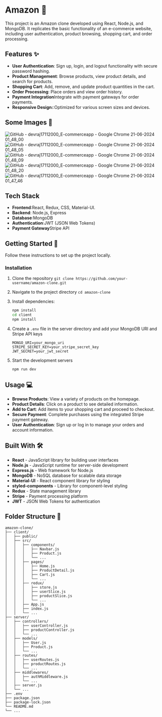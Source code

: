 # Amazon 🛒

This project is an Amazon clone developed using React, Node.js, and MongoDB. It replicates the basic functionality of an e-commerce website, including user authentication, product browsing, shopping cart, and order processing.

## Features ✨


- **User Authentication**: Sign up, login, and logout functionality with secure password hashing.
- **Product Management**: Browse products, view product details, and search for products.
- **Shopping Cart**: Add, remove, and update product quantities in the cart.
- **Order Processing**: Place orders and view order history.
- **Payment Integration**Integrate with payment gateways for order payments.
- **Responsive Design:**:Optimized for various screen sizes and devices.

## Some Images 🎥

![GitHub - devraj17112000_E-commerceapp - Google Chrome 21-06-2024 01_48_00](https://github.com/devrajpardhi04/Amazon-Clone/assets/133412139/8cde88c3-8b1f-45ba-8e86-032ff3d24952)
![GitHub - devraj17112000_E-commerceapp - Google Chrome 21-06-2024 01_48_05](https://github.com/devrajpardhi04/Amazon-Clone/assets/133412139/73e2a4b8-3090-4f93-8136-8883d61080fc)
![GitHub - devraj17112000_E-commerceapp - Google Chrome 21-06-2024 01_48_09](https://github.com/devrajpardhi04/Amazon-Clone/assets/133412139/c2dc2b60-84a8-4162-9490-49242fd3cf0a)
![GitHub - devraj17112000_E-commerceapp - Google Chrome 21-06-2024 01_48_20](https://github.com/devrajpardhi04/Amazon-Clone/assets/133412139/d49c7502-a621-40b3-9628-db84320afb8f)
![GitHub - devraj17112000_E-commerceapp - Google Chrome 21-06-2024 01_47_46](https://github.com/devrajpardhi04/Amazon-Clone/assets/133412139/4e6b4817-da66-466b-a9ec-64799693f7f9)

## Tech Stack

- **Frontend**:React, Redux, CSS, Material-UI.
- **Backend**: Node.js, Express
- **Database**:MongoDB
- **Authentication**:JWT (JSON Web Tokens)
- **Payment Gateway**Stripe API

## Getting Started 🚀

Follow these instructions to set up the project locally.

### Installation

1. Clone the repository
   `git clone https://github.com/your-username/amazon-clone.git`

2. Navigate to the project directory
   `cd amazon-clone`

3. Install dependencies:
   ```bash
   npm install
   cd client
   npm install

   ```

4. Create a `.env` file in the server directory and add your MongoDB URI and Stripe API keys
   ```
   MONGO_URI=your_mongo_uri
   STRIPE_SECRET_KEY=your_stripe_secret_key
   JWT_SECRET=your_jwt_secret
   ```

5. Start the development servers
   ```
   npm run dev
   ```


## Usage 💻

- **Browse Products**: View a variety of products on the homepage.
- **Product Details**: Click on a product to see detailed information.
- **Add to Cart**: Add items to your shopping cart and proceed to checkout.
- **Secure Payment**: Complete purchases using the integrated Stripe payment gateway.
- **User Authentication**: Sign up or log in to manage your orders and account information.

## Built With 🛠️

- **React** - JavaScript library for building user interfaces
- **Node.js** - JavaScript runtime for server-side development
- **Express.js** - Web framework for Node.js
- **MongoDB** - NoSQL database for scalable data storage
- **Material-UI** - React component library for styling
- **styled-components** - Library for component-level styling
- **Redux** - State management library
- **Stripe** - Payment processing platform
- **JWT** - JSON Web Tokens for authentication


## Folder Structure 📂

```
amazon-clone/
├── client/
│   ├── public/
│   ├── src/
│   │   ├── components/
│   │   │   ├── Navbar.js
│   │   │   ├── Product.js
│   │   │   └── ...
│   │   ├── pages/
│   │   │   ├── Home.js
│   │   │   ├── ProductDetail.js
│   │   │   ├── Cart.js
│   │   │   └── ...
│   │   ├── redux/
│   │   │   ├── store.js
│   │   │   ├── userSlice.js
│   │   │   ├── productSlice.js
│   │   │   └── ...
│   │   ├── App.js
│   │   ├── index.js
│   │   └── ...
├── server/
│   ├── controllers/
│   │   ├── userController.js
│   │   ├── productController.js
│   │   └── ...
│   ├── models/
│   │   ├── User.js
│   │   ├── Product.js
│   │   └── ...
│   ├── routes/
│   │   ├── userRoutes.js
│   │   ├── productRoutes.js
│   │   └── ...
│   ├── middlewares/
│   │   ├── authMiddleware.js
│   │   └── ...
│   ├── server.js
│   └── ...
├── .env
├── package.json
├── package-lock.json
└── README.md
└── ...
```
   
